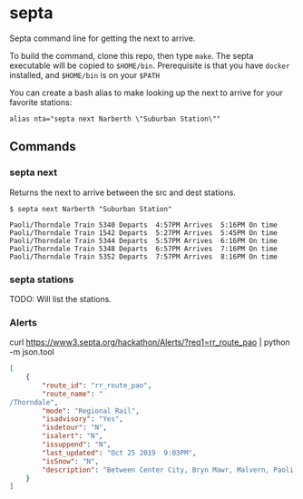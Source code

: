 # septa
Septa command line for getting the next to arrive.

To build the command, clone this repo, then type `make`.  The septa executable will be copied to `$HOME/bin`.   Prerequisite is that you have `docker` installed, and `$HOME/bin` is on your `$PATH`

You can create a bash alias to make looking up the next to arrive for your favorite stations:

    alias nta="septa next Narberth \"Suburban Station\""


## Commands

### septa next <src> <dest>
Returns the next to arrive between the src and dest stations.

    $ septa next Narberth "Suburban Station"

    Paoli/Thorndale Train 5340 Departs  4:57PM Arrives  5:16PM On time
    Paoli/Thorndale Train 1542 Departs  5:27PM Arrives  5:45PM On time
    Paoli/Thorndale Train 5344 Departs  5:57PM Arrives  6:16PM On time
    Paoli/Thorndale Train 5348 Departs  6:57PM Arrives  7:16PM On time
    Paoli/Thorndale Train 5352 Departs  7:57PM Arrives  8:16PM On time


### septa stations
TODO: Will list the stations.


### Alerts
curl https://www3.septa.org/hackathon/Alerts/?req1=rr_route_pao | python -m json.tool

```json
[
    {
        "route_id": "rr_route_pao",
        "route_name": "
/Thorndale",
        "mode": "Regional Rail",
        "isadvisory": "Yes",
        "isdetour": "N",
        "isalert": "N",
        "issuppend": "N",
        "last_updated": "Oct 25 2019  9:03PM",
        "isSnow": "N",
        "description": "Between Center City, Bryn Mawr, Malvern, Paoli & Thorndale"
    }
]
```
